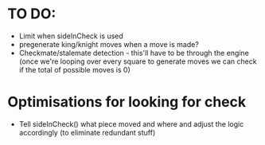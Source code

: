 # TO DO:
 - Limit when sideInCheck is used
 - pregenerate king/knight moves when a move is made?
 - Checkmate/stalemate detection - this'll have to be through the engine (once we're looping over every square to generate moves we can check if the total of possible moves is 0)


 # Optimisations for looking for check
  - Tell sideInCheck() what piece moved and where and adjust the logic accordingly (to eliminate redundant stuff)